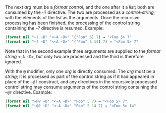 
The next *arg* must be a *format control*, and the one after it a *list*; both are consumed by the `~`? directive. The two are processed as a *control-string*, with the elements of the *list* as the arguments. Once the recursive processing has been finished, the processing of the control string containing the `~`? directive is resumed. Example:

```lisp
(format nil "~? ~D" "<~A ~D>" ’("Foo" 5) 7) → "<Foo 5> 7"
(format nil "~? ~D" "<~A ~D>" ’("Foo" 5 14) 7) → "<Foo 5> 7"
```

Note that in the second example three arguments are supplied to the *format string* `<~A ~D>`, but only two are processed and the third is therefore ignored.

With the `@` modifier, only one *arg* is directly consumed. The *arg* must be a *string*; it is processed as part of the control string as if it had appeared in place of the `~@?` construct, and any directives in the recursively processed control string may consume arguments of the control string containing the `~@?` directive. Example:

```lisp
(format nil "~@? ~D" "<~A ~D>" "Foo" 5 7) → "<Foo 5> 7"
(format nil "~@? ~D" "<~A ~D>" "Foo" 5 14 7) → "<Foo 5> 14"
```
